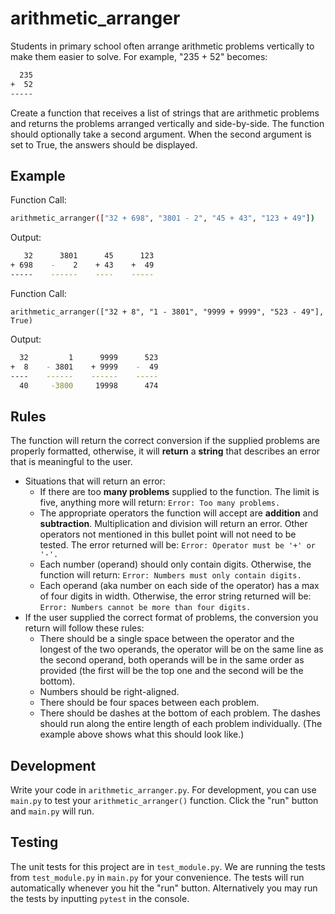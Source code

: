 # arithmetic_arranger

Students in primary school often arrange arithmetic problems vertically to make them easier to solve. For example, "235 + 52" becomes:

```sh
  235
+  52
-----
```
Create a function that receives a list of strings that are arithmetic problems and returns the problems arranged vertically and side-by-side. The function should optionally take a second argument. When the second argument is set to True, the answers should be displayed.

## Example
Function Call:
```sh
arithmetic_arranger(["32 + 698", "3801 - 2", "45 + 43", "123 + 49"])
```
Output:
```sh
   32      3801      45      123
+ 698    -    2    + 43    +  49
-----    ------    ----    -----
```
Function Call:
```
arithmetic_arranger(["32 + 8", "1 - 3801", "9999 + 9999", "523 - 49"], True)
```
Output:
```sh
  32         1      9999      523
+  8    - 3801    + 9999    -  49
----    ------    ------    -----
  40     -3800     19998      474
```
## Rules
The function will return the correct conversion if the supplied problems are properly formatted, otherwise, it will **return** a **string** that describes an error that is meaningful to the user.

+   Situations that will return an error:
    +    If there are too **many problems** supplied to the function. The limit is five, anything more will return: ```Error: Too many problems.```
     +   The appropriate operators the function will accept are **addition** and **subtraction**. Multiplication and division will return an error. Other operators not mentioned in this bullet point will not need to be tested. The error returned will be: ```Error: Operator must be '+' or '-'.```
     +   Each number (operand) should only contain digits. Otherwise, the function will return: ```Error: Numbers must only contain digits.```
     +   Each operand (aka number on each side of the operator) has a max of four digits in width. Otherwise, the error string returned will be: ```Error: Numbers cannot be more than four digits.```
+    If the user supplied the correct format of problems, the conversion you return will follow these rules:
        +    There should be a single space between the operator and the longest of the two operands, the operator will be on the same line as the second operand, both operands will be in the same order as provided (the first will be the top one and the second will be the bottom).
        +   Numbers should be right-aligned.
        +   There should be four spaces between each problem.
        +   There should be dashes at the bottom of each problem. The dashes should run along the entire length of each problem individually. (The example above shows what this should look like.)
## Development
Write your code in ```arithmetic_arranger.py```. For development, you can use ```main.py``` to test your ```arithmetic_arranger()``` function. Click the "run" button and ```main.py``` will run.

## Testing
The unit tests for this project are in ```test_module.py```. We are running the tests from ```test_module.py``` in ```main.py``` for your convenience. The tests will run automatically whenever you hit the "run" button. Alternatively you may run the tests by inputting ```pytest``` in the console.
